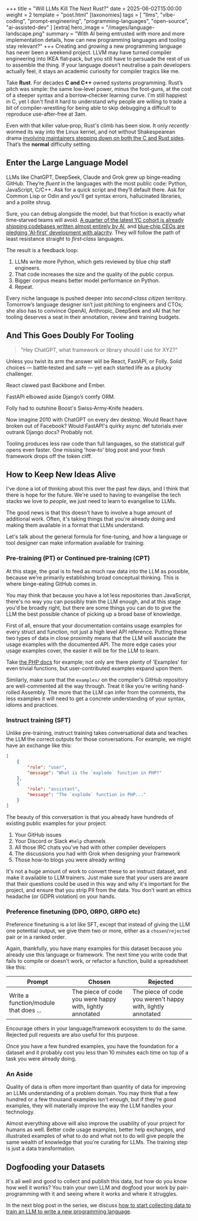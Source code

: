 +++
title = "Will LLMs Kill The Next Rust?"
date = 2025-06-02T15:00:00
weight = 2
template = "post.html"
[taxonomies]
tags = [
  "llms",
  "vibe-coding",
  "prompt-engineering",
  "programming-languages",
  "open-source",
  "ai-assisted-dev"
]
[extra]
hero_image = "/images/language-landscape.png"
summary = "With AI being entrusted with more and more implementation details, how can new programming languages and tooling stay relevant?"
+++
Creating and *growing* a new programming language has never been a weekend project. LLVM may have turned compiler engineering into IKEA flat‑pack, but you still have to persuade the rest of us to assemble the thing. If your language doesn’t neutralise a pain developers actually feel, it stays an academic curiosity for compiler tragics like me.

Take **Rust**. For decades **C and C++** owned systems programming. Rust’s pitch was simple: the same low‑level power, minus the foot‑guns, at the cost of a steeper syntax and a borrow‑checker learning curve. I'm still happiest in C, yet I don't find it hard to understand why people are willing to trade a bit of compiler-wrestling for being able to skip debugging a difficult to reproduce use-after-free at 3am.

Even with that killer value‑prop, Rust's climb has been slow. It only *recently* wormed its way into the Linux kernel, and not without Shakespearean drama [involving maintainers stepping down on both the C and Rust sides](https://www.theregister.com/2024/09/02/rust_for_linux_maintainer_steps_down/). That’s the **normal** difficulty setting.

## Enter the Large Language Model

LLMs like ChatGPT, DeepSeek, Claude and Grok grew up binge‑reading GitHub. They’re *fluent* in the languages with the most public code: Python, JavaScript, C/C++. Ask for a quick script and they’ll default there. Ask for Common Lisp or Odin and you'll get syntax errors, hallucinated libraries, and a polite shrug.

Sure, you can debug alongside the model, but that friction is exactly what time‑starved teams will avoid. [A quarter of the latest YC cohort is already shipping codebases written almost entirely by AI](https://techcrunch.com/2025/03/06/a-quarter-of-startups-in-ycs-current-cohort-have-codebases-that-are-almost-entirely-ai-generated/), and [blue‑chip CEOs are pledging 'AI‑first' development with alacrity](https://www.vccafe.com/2025/05/07/the-ai-first-company-ceos-signal-a-paradigm-shift/). They will follow the path of least resistance straight to *first‑class* languages.

The result is a feedback loop:

1. LLMs write more Python, which gets reviewed by blue chip staff engineers.
2. That code increases the size and the quality of the public corpus.
3. Bigger corpus means better model performance on Python.
4. Repeat.

Every niche language is pushed deeper into *second‑class citizen* territory. Tomorrow’s language designer isn’t just pitching to engineers and CTOs; she also has to convince OpenAI, Anthropic, DeepSeek and xAI that her tooling deserves a seat in their annotation, review and training budgets.

## And This Goes Doubly For Tooling

> "Hey ChatGPT, what framework or library should I use for XYZ?"

Unless you twist its arm the answer will be React, FastAPI, or Folly. Solid choices — battle‑tested and safe — yet each started life as a plucky challenger.

React clawed past Backbone and Ember.

FastAPI elbowed aside Django’s comfy ORM.

Folly had to outshine Boost's Swiss‑Army‑Knife headers.

Now imagine 2010 with ChatGPT on every dev desktop. Would React have broken out of Facebook? Would FastAPI's quirky async def tutorials ever outrank Django docs? Probably not.

Tooling produces less raw code than full languages, so the statistical gulf opens even faster. One missing 'how‑to' blog post and your fresh framework drops off the token cliff.

## How to Keep New Ideas Alive

I've done a lot of thinking about this over the past few days, and I think that there is hope for the future. We're used to having to evangelise the tech stacks we love to *people*, we just need to learn to evangelise to LLMs.

The good news is that this doesn't have to involve a huge amount of additional work. Often, it's taking things that you're already doing and making them available in a format that LLMs understand.

Let's talk about the general formula for fine-tuning, and how a language or tool designer can make information available for training:

### Pre-training (PT) or Continued pre-training (CPT)

At this stage, the goal is to feed as much raw data into the LLM as possible, because we're primarily establishing broad conceptual thinking. This is where binge-eating GitHub comes in.

You may think that because you have a lot less repositories than JavaScript, there's no way you can possibly train the LLM enough, and at this stage you'd be broadly right, but there are some things you can do to give the LLM the best possible chance of picking up a broad base of knowledge.

First of all, ensure that your documentation contains usage examples for every struct and function, not just a high level API reference. Putting these two types of data in close proximity means that the LLM will associate the usage examples with the documented API. The more edge cases your usage examples cover, the easier it will be for the LLM to learn. 

Take [the PHP docs](https://www.php.net/manual/en/function.explode.php) for example; not only are there plenty of 'Examples' for even trivial functions, but user-contributed examples expand upon them.

Similarly, make sure that the `examples/` on the compiler's GitHub repository are well-commented all the way through. Treat it like you're writing hand-rolled Assembly. The more that the LLM can infer from the comments, the less examples it will need to get a concrete understanding of your syntax, idioms and practices.

### Instruct training (SFT)

Unlike pre-training, instruct training takes conversational data and teaches the LLM the correct outputs for those conversations. For example, we might have an exchange like this:

```json
[
    {
        "role": "user",
        "message": "What is the `explode` function in PHP?"
    },
    {
        "role": "assistant",
        "message": "The `explode` function in PHP..."
    }
]
```

The beauty of this conversation is that you already have hundreds of existing public examples for your project:

1. Your GitHub issues
2. Your Discord or Slack `#help` channels
3. All those IRC chats you've had with other compiler developers
4. The discussions you had with Grok when designing your framework
5. Those how-to blogs you were already writing

It's not a huge amount of work to convert these to an instruct dataset, and make it available to LLM trainers. Just make sure that your users are aware that their questions could be used in this way and why it's important for the project, and ensure that you strip PII from the data. You don't want an ethics headache (or GDPR violation) on your hands.

### Preference finetuning (DPO, ORPO, GRPO etc)

Preference finetuning is a lot like SFT, except that instead of giving the LLM one potential output, we give them two or more, either as a `chosen`/`rejected` pair or in a ranked order.

Again, thankfully, you have many examples for this dataset because you already use this language or framework. The next time you write code that fails to compile or doesn't work, or refactor a function, build a spreadsheet like this:

| Prompt | Chosen | Rejected |
| ------ | ------ | -------- |
| Write a function/module that does ... | The piece of code you were happy with, lightly annotated | The piece of code you weren't happy with, lightly annotated |

Encourage others in your language/framework ecosystem to do the same. Rejected pull requests are also useful for this purpose.

Once you have a few hundred examples, you have the foundation for a dataset and it probably cost you less than 10 minutes each time on top of a task you were already doing.

### An Aside

Quality of data is often more important than quantity of data for improving an LLMs understanding of a problem domain. You may think that a few hundred or a few thousand examples isn't enough, but if they're good examples, they will materially improve the way the LLM handles your technology.

Almost everything above will also improve the usability of your project for humans as well. Better code usage examples, better help exchanges, and illustrated examples of what to do and what not to do will give people the same wealth of knowledge that you're curating for LLMs. The training step is just a data transformation.

## Dogfooding your Datasets

It's all well and good to collect and publish this data, but how do you know how well it works? You train your own LLM and dogfood your work by pair-programming with it and seeing where it works and where it struggles.

In the next blog post in the series, we discuss [how to start collecting data to train an LLM to write a new programming language](/blog/teach-llm-to-write-new-programming-language).
